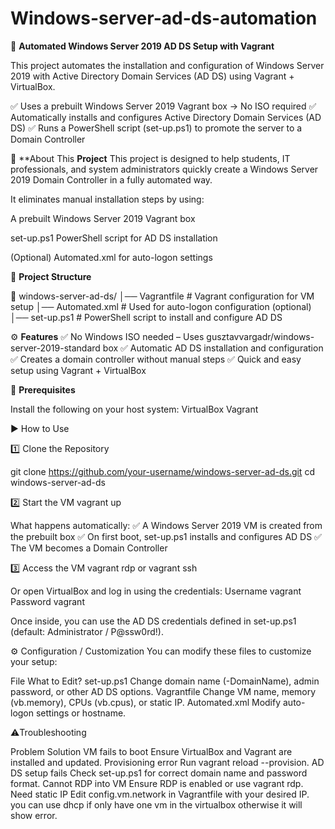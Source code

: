 # Windows-server-ad-ds-automation

🚀 **Automated Windows Server 2019 AD DS Setup with Vagrant**

This project automates the installation and configuration of Windows Server 2019 with Active Directory Domain Services (AD DS) using Vagrant + VirtualBox.

✅ Uses a prebuilt Windows Server 2019 Vagrant box → No ISO required
✅ Automatically installs and configures Active Directory Domain Services (AD DS)
✅ Runs a PowerShell script (set-up.ps1) to promote the server to a Domain Controller


📖 **About This **Project**
This project is designed to help students, IT professionals, and system administrators quickly create a Windows Server 2019 Domain Controller in a fully automated way.

It eliminates manual installation steps by using:

A prebuilt Windows Server 2019 Vagrant box

set-up.ps1 PowerShell script for AD DS installation

(Optional) Automated.xml for auto-logon settings

📂 **Project Structure**

📁 windows-server-ad-ds/
│── Vagrantfile         # Vagrant configuration for VM setup
│── Automated.xml       # Used for auto-logon configuration (optional)
│── set-up.ps1          # PowerShell script to install and configure AD DS


⚙️ **Features**
✅ No Windows ISO needed – Uses gusztavvargadr/windows-server-2019-standard box
✅ Automatic AD DS installation and configuration
✅ Creates a domain controller without manual steps
✅ Quick and easy setup using Vagrant + VirtualBox

🔧 **Prerequisites**

Install the following on your host system:
VirtualBox
Vagrant


▶️ How to Use

1️⃣ Clone the Repository

git clone https://github.com/your-username/windows-server-ad-ds.git
cd windows-server-ad-ds

2️⃣ Start the VM
vagrant up

What happens automatically:
✅ A Windows Server 2019 VM is created from the prebuilt box
✅ On first boot, set-up.ps1 installs and configures AD DS
✅ The VM becomes a Domain Controller

3️⃣ Access the VM
vagrant rdp or vagrant ssh

Or open VirtualBox and log in using the credentials:
Username vagrant
Password vagrant


Once inside, you can use the AD DS credentials defined in set-up.ps1 (default: Administrator / P@ssw0rd!).

⚙️ Configuration / Customization
You can modify these files to customize your setup:

File	                              What to Edit?
set-up.ps1	        Change domain name (-DomainName), admin password, 
                    or other AD DS options.
Vagrantfile       	Change VM name, memory (vb.memory), CPUs (vb.cpus), 
                    or static IP.
Automated.xml       Modify auto-logon settings or hostname.

⚠️Troubleshooting

Problem	                                  Solution
VM fails to boot	        Ensure VirtualBox and Vagrant are installed and updated.
Provisioning error	        Run vagrant reload --provision.
AD DS setup fails	        Check set-up.ps1 for correct domain name and password format.
Cannot RDP into VM	        Ensure RDP is enabled or use vagrant rdp.
Need static IP	            Edit config.vm.network in Vagrantfile with your desired IP. you can use dhcp if 
                            only have one vm in the virtualbox otherwise it will show error.


